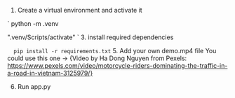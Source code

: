 1. Create a virtual environment and activate it

`   python -m .venv

   ".venv/Scripts/activate"
`
3. install required dependencies

`   pip install -r requirements.txt
`
5. Add your own demo.mp4 file You could use this one -> {Video by Ha Dong Nguyen from Pexels: https://www.pexels.com/video/motorcycle-riders-dominating-the-traffic-in-a-road-in-vietnam-3125979/}

6. Run app.py

